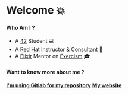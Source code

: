 # Welcome :boom:

#### Who Am I ?
- A [42](https://www.42.fr/) Student :computer:
- A [Red Hat](https://www.redhat.com/en) Instructor & Consultant :tophat:
- A [Elixir](https://elixir-lang.org/) Mentor on [Exercism](https://exercism.io) :mortar_board:

#### Want to know more about me ?

**[I'm using Gitlab for my repository](https://gitlab.com/mnhdrn)**
**[My website](http://mnhdrn.com)**

<!--
**MNHDRN/MNHDRN** is a ✨ _special_ ✨ repository because its `README.md` (this file) appears on your GitHub profile.

Here are some ideas to get you started:

- 🔭 I’m currently working on ...
- 🌱 I’m currently learning ...
- 👯 I’m looking to collaborate on ...
- 🤔 I’m looking for help with ...
- 💬 Ask me about ...
- 📫 How to reach me: ...
- 😄 Pronouns: ...
- ⚡ Fun fact: ...
-->
